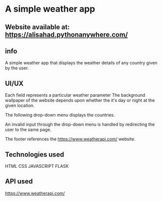 # A simple weather app
## Website available at: https://alisahad.pythonanywhere.com/

## info
A simple weather app that displays the weather details of any country given by the user.

## UI/UX
Each field represents a particular weather parameter
The background wallpaper of the website depends upon whether the it's day or night at the given location.

The following drop-down menu displays the countries.

An invalid input through the drop-down menu is handled by redirecting the user to the same page.

The footer references the https://www.weatherapi.com/ website.

## Technologies used
HTML
CSS
JAVASCRIPT
FLASK

## API used
https://www.weatherapi.com/

